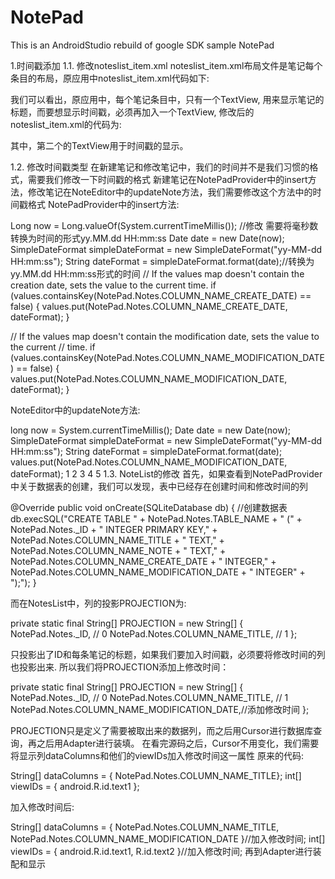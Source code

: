 # NotePad
This is an AndroidStudio rebuild of google SDK sample NotePad

1.时间戳添加
1.1. 修改noteslist_item.xml
noteslist_item.xml布局文件是笔记每个条目的布局，原应用中noteslist_item.xml代码如下:

<RelativeLayout android:layout_height="match_parent"
    android:layout_width="match_parent"
    xmlns:android="http://schemas.android.com/apk/res/android">
    <TextView xmlns:android="http://schemas.android.com/apk/res/android"
        android:id="@android:id/text1"
        android:layout_width="match_parent"
        android:layout_height="?android:attr/listPreferredItemHeight"
        android:textAppearance="?android:attr/textAppearanceLarge"
        android:gravity="center_vertical"
        android:paddingLeft="5dip"
        android:singleLine="true"
    />
</RelativeLayout>

我们可以看出，原应用中，每个笔记条目中，只有一个TextView, 用来显示笔记的标题，而要想显示时间戳，必须再加入一个TextView, 修改后的noteslist_item.xml的代码为:

<RelativeLayout android:layout_height="match_parent"
    android:layout_width="match_parent"
    xmlns:android="http://schemas.android.com/apk/res/android">
    <TextView xmlns:android="http://schemas.android.com/apk/res/android"
        android:id="@android:id/text1"
        android:layout_width="match_parent"
        android:layout_height="?android:attr/listPreferredItemHeight"
        android:textAppearance="?android:attr/textAppearanceLarge"
        android:gravity="center_vertical"
        android:paddingLeft="5dip"
        android:singleLine="true"
    />
    <TextView
        android:id="@+id/text2"
        android:layout_width="match_parent"
        android:layout_height="wrap_content"
        android:paddingLeft="5dip"
        android:singleLine="true"
        android:gravity="center_vertical"
    />
</RelativeLayout>

其中，第二个的TextView用于时间戳的显示。

1.2. 修改时间戳类型
在新建笔记和修改笔记中，我们的时间并不是我们习惯的格式，需要我们修改一下时间戳的格式
新建笔记在NotePadProvider中的insert方法，修改笔记在NoteEditor中的updateNote方法，我们需要修改这个方法中的时间戳格式
NotePadProvider中的insert方法:

Long now = Long.valueOf(System.currentTimeMillis());
//修改 需要将毫秒数转换为时间的形式yy.MM.dd HH:mm:ss
Date date = new Date(now);
SimpleDateFormat simpleDateFormat = new SimpleDateFormat("yy-MM-dd HH:mm:ss");
String dateFormat = simpleDateFormat.format(date);//转换为yy.MM.dd HH:mm:ss形式的时间
// If the values map doesn't contain the creation date, sets the value to the current time.
if (values.containsKey(NotePad.Notes.COLUMN_NAME_CREATE_DATE) == false) {
    values.put(NotePad.Notes.COLUMN_NAME_CREATE_DATE, dateFormat);
}

// If the values map doesn't contain the modification date, sets the value to the current
// time.
if (values.containsKey(NotePad.Notes.COLUMN_NAME_MODIFICATION_DATE) == false) {
    values.put(NotePad.Notes.COLUMN_NAME_MODIFICATION_DATE, dateFormat);
}

NoteEditor中的updateNote方法:

long now = System.currentTimeMillis();
Date date = new Date(now);
SimpleDateFormat simpleDateFormat = new SimpleDateFormat("yy-MM-dd HH:mm:ss");
String dateFormat = simpleDateFormat.format(date);
values.put(NotePad.Notes.COLUMN_NAME_MODIFICATION_DATE, dateFormat);
1
2
3
4
5
1.3. NoteList的修改
首先，如果查看到NotePadProvider中关于数据表的创建，我们可以发现，表中已经存在创建时间和修改时间的列

@Override
       public void onCreate(SQLiteDatabase db) {
           //创建数据表
           db.execSQL("CREATE TABLE " + NotePad.Notes.TABLE_NAME + " ("
                   + NotePad.Notes._ID + " INTEGER PRIMARY KEY,"
                   + NotePad.Notes.COLUMN_NAME_TITLE + " TEXT,"
                   + NotePad.Notes.COLUMN_NAME_NOTE + " TEXT,"
                   + NotePad.Notes.COLUMN_NAME_CREATE_DATE + " INTEGER,"
                   + NotePad.Notes.COLUMN_NAME_MODIFICATION_DATE + " INTEGER"
                   + ");");
       }

而在NotesList中，列的投影PROJECTION为:

private static final String[] PROJECTION = new String[] {
            NotePad.Notes._ID, // 0
            NotePad.Notes.COLUMN_NAME_TITLE, // 1
    };

只投影出了ID和每条笔记的标题，如果我们要加入时间戳，必须要将修改时间的列也投影出来.
所以我们将PROJECTION添加上修改时间：

private static final String[] PROJECTION = new String[] {
            NotePad.Notes._ID, // 0
            NotePad.Notes.COLUMN_NAME_TITLE, // 1
            NotePad.Notes.COLUMN_NAME_MODIFICATION_DATE,//添加修改时间
    };

PROJECTION只是定义了需要被取出来的数据列，而之后用Cursor进行数据库查询，再之后用Adapter进行装填。
在看完源码之后，Cursor不用变化，我们需要将显示列dataColumns和他们的viewIDs加入修改时间这一属性
原来的代码:

String[] dataColumns = { NotePad.Notes.COLUMN_NAME_TITLE};
int[] viewIDs = { android.R.id.text1 };

加入修改时间后:

String[] dataColumns = { NotePad.Notes.COLUMN_NAME_TITLE, NotePad.Notes.COLUMN_NAME_MODIFICATION_DATE }//加入修改时间;
int[] viewIDs = { android.R.id.text1, R.id.text2 }//加入修改时间;
再到Adapter进行装配和显示

